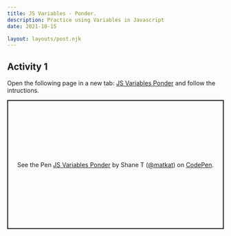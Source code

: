 ```yaml
---
title: JS Variables - Ponder.
description: Practice using Variables in Javascript
date: 2021-10-15

layout: layouts/post.njk
---
```


## Activity 1

Open the following page in a new tab: [JS Variables Ponder](https://codepen.io/matkat/pen/LYjRjzm)
and follow the intructions.

<p class="codepen" data-height="300" data-default-tab="js,result" data-slug-hash="LYjRjzm" data-editable="true" data-user="matkat" style="height: 300px; box-sizing: border-box; display: flex; align-items: center; justify-content: center; border: 2px solid; margin: 1em 0; padding: 1em;">
  <span>See the Pen <a href="https://codepen.io/matkat/pen/LYjRjzm">
  JS Variables Ponder</a> by Shane T (<a href="https://codepen.io/matkat">@matkat</a>)
  on <a href="https://codepen.io">CodePen</a>.</span>
</p>
<script async src="https://cpwebassets.codepen.io/assets/embed/ei.js"></script>
